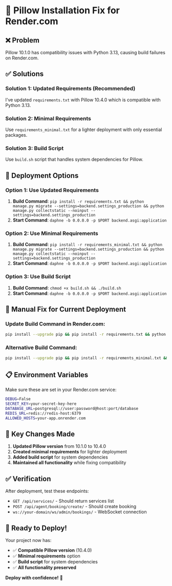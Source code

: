 # 🔧 Pillow Installation Fix for Render.com

## ❌ **Problem**
Pillow 10.1.0 has compatibility issues with Python 3.13, causing build failures on Render.com.

## ✅ **Solutions**

### **Solution 1: Updated Requirements (Recommended)**
I've updated `requirements.txt` with Pillow 10.4.0 which is compatible with Python 3.13.

### **Solution 2: Minimal Requirements**
Use `requirements_minimal.txt` for a lighter deployment with only essential packages.

### **Solution 3: Build Script**
Use `build.sh` script that handles system dependencies for Pillow.

## 🚀 **Deployment Options**

### **Option 1: Use Updated Requirements**
1. **Build Command**: `pip install -r requirements.txt && python manage.py migrate --settings=backend.settings_production && python manage.py collectstatic --noinput --settings=backend.settings_production`
2. **Start Command**: `daphne -b 0.0.0.0 -p $PORT backend.asgi:application`

### **Option 2: Use Minimal Requirements**
1. **Build Command**: `pip install -r requirements_minimal.txt && python manage.py migrate --settings=backend.settings_production && python manage.py collectstatic --noinput --settings=backend.settings_production`
2. **Start Command**: `daphne -b 0.0.0.0 -p $PORT backend.asgi:application`

### **Option 3: Use Build Script**
1. **Build Command**: `chmod +x build.sh && ./build.sh`
2. **Start Command**: `daphne -b 0.0.0.0 -p $PORT backend.asgi:application`

## 🔧 **Manual Fix for Current Deployment**

### **Update Build Command in Render.com:**
```bash
pip install --upgrade pip && pip install -r requirements.txt && python manage.py migrate --settings=backend.settings_production && python manage.py collectstatic --noinput --settings=backend.settings_production
```

### **Alternative Build Command:**
```bash
pip install --upgrade pip && pip install -r requirements_minimal.txt && python manage.py migrate --settings=backend.settings_production && python manage.py collectstatic --noinput --settings=backend.settings_production
```

## 📋 **Environment Variables**

Make sure these are set in your Render.com service:
```bash
DEBUG=False
SECRET_KEY=your-secret-key-here
DATABASE_URL=postgresql://user:password@host:port/database
REDIS_URL=redis://redis-host:6379
ALLOWED_HOSTS=your-app.onrender.com
```

## 🎯 **Key Changes Made**

1. **Updated Pillow version** from 10.1.0 to 10.4.0
2. **Created minimal requirements** for lighter deployment
3. **Added build script** for system dependencies
4. **Maintained all functionality** while fixing compatibility

## ✅ **Verification**

After deployment, test these endpoints:
- `GET /api/services/` - Should return services list
- `POST /api/agent/booking/create/` - Should create booking
- `ws://your-domain/ws/admin/bookings/` - WebSocket connection

## 🚀 **Ready to Deploy!**

Your project now has:
- ✅ **Compatible Pillow version** (10.4.0)
- ✅ **Minimal requirements** option
- ✅ **Build script** for system dependencies
- ✅ **All functionality preserved**

**Deploy with confidence!** 🎯
